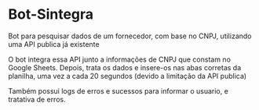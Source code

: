 # Bot-Sintegra
Bot para pesquisar dados de um fornecedor, com base no CNPJ, utilizando uma API publica já existente

O bot integra essa API junto a informações de CNPJ que constam no Google Sheets. Depois, trata os dados e insere-os nas abas corretas da planilha, uma vez a cada 20 segundos (devido a limitação da API publica)

Também possui logs de erros e sucessos para informar o usuario, e tratativa de erros.
